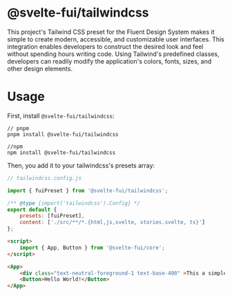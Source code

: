 # @svelte-fui/tailwindcss

This project's Tailwind CSS preset for the Fluent Design System makes it simple to create modern, accessible, and customizable user interfaces. This integration enables developers to construct the desired look and feel without spending hours writing code. Using Tailwind's predefined classes, developers can readily modify the application's colors, fonts, sizes, and other design elements.


# Usage

First, install `@svelte-fui/tailwindcss`:

```shell
// pnpm
pnpm install @svelte-fui/tailwindcss

//npm
npm install @svelte-fui/tailwindcss
```

Then, you add it to your tailwindcss's presets array:

```js
// tailwindcss.config.js

import { fuiPreset } from '@svelte-fui/tailwindcss';

/** @type {import('tailwindcss').Config} */
export default {
	presets: [fuiPreset],
	content: ['./src/**/*.{html,js,svelte, stories.svelte, ts}']
};
```

```html
<script>
	import { App, Button } from '@svelte-fui/core';
</script>

<App>
	<div class="text-neutral-foreground-1 text-base-400" >This a simple label</div>
	<Button>Hello World!</Button>
</App>
```
